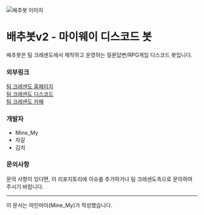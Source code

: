 ![배추봇 이미지](https://cdn.discordapp.com/attachments/449898787637559296/472371141864849409/d00f0dd6f4f266ed.png)
# 배추봇v2 - 마이웨이 디스코드 봇
배추봇은 팀 크레센도에서 제작하고 운영하는 질문답변/RPG게임 디스코드 봇입니다.

### 외부링크
[팀 크레센도 홈페이지](https://kimshhoe1.wixsite.com/teamcrescendo/cabbagebot2)  
[팀 크레센도 디스코드](https://kimshhoe1.wixsite.com/teamcrescendo/discord)  
[팀 크레센도 카페](https://cafe.naver.com/teamcrescendocafe)

### 개발자
- Mine_My
- 자갈
- 김치

### 문의사항
문의 사항이 있다면, 이 리포지토리에 이슈를 추가하거나 팀 크레센도측으로 문의하여 주시기 바랍니다.

- - -
이 문서는 마인마이(Mine_My)가 작성했습니다.

